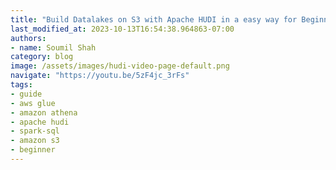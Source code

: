 ```yaml
---
title: "Build Datalakes on S3 with Apache HUDI in a easy way for Beginners with hands on labs | Glue"
last_modified_at: 2023-10-13T16:54:38.964863-07:00
authors:
- name: Soumil Shah
category: blog
image: /assets/images/hudi-video-page-default.png
navigate: "https://youtu.be/5zF4jc_3rFs"
tags:
- guide
- aws glue
- amazon athena
- apache hudi
- spark-sql
- amazon s3
- beginner
---
```

